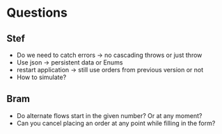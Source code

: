 # Questions

## Stef
- Do we need to catch errors -> no cascading throws or just throw
- Use json -> persistent data or Enums
- restart application -> still use orders from previous version or not
- How to simulate?

## Bram
- Do alternate flows start in the given number? Or at any moment?
- Can you cancel placing an order at any point while filling in the form?